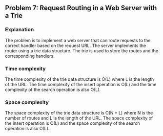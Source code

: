 
## Problem 7: Request Routing in a Web Server with a Trie

### Explanation

The problem is to implement a web server that can route requests to the correct handler based on the request URL. The server implements the router using a trie data structure.  The trie is used to store the routes and the corresponding handlers.

### Time complexity

The time complexity of the trie data structure is O(L) where L is the length of the URL. The time complexity of the insert operation is O(L) and the time complexity of the search operation is also O(L).

### Space complexity

The space complexity of the trie data structure is O(N * L) where N is the number of routes and L is the length of the URL. The space complexity of the insert operation is O(L) and the space complexity of the search operation is also O(L).


